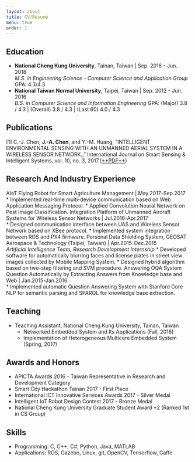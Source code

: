 ```yaml
---
layout: about
title: CV/Résumé
menu: true
order: 1
---
```


## Education
* **National Cheng Kung University**, Tainan, Taiwan | Sep. 2016 - Jun. 2018<br/>
*M.S. in Engineering Science - Computer Science and Application Group*
GPA: 4.3/4.3
* **National Taiwan Normal University**, Taipei, Taiwan | Sep. 2012 - Jun. 2016<br/>
*B.S. in Computer Science and Information Engineering*
GPA: (Major) 3.8 / 4.3 | (Overall) 3.8 / 4.3 | (Last 60) 4.0 / 4.3

## Publications
[1] C.-J. Chen, **J.-A. Chen**, and Y.-M. Huang, “INTELLIGENT ENVIRONMENTAL SENSING WITH AN UNMANNED AERIAL SYSTEM IN A WIRELESS SENSOR NETWORK.,” International Journal on Smart Sensing & Intelligent Systems, vol. 10, no. 3, 2017.([++PDF++](http://s2is.org/Issues/v10/n3/papers/paper10.pdf))

## Research And Industry Experience
AIoT Flying Robot for Smart Agriculture Management \| May.2017-Sep.2017<br/>
	* Implemented real-time multi-device communication based on Web Application Messaging Protocol.
	* Applied Convolution Neural Network on Pest Image Classification.
Integration Platform of Unmanned Aircraft Systems for Wireless Sensor Networks \| Jul.2016-Apr.2017<br/>
	* Designed communication interface between UAS and Wireless Sensor Network based on XBee protocol.
	* Implemented system integration between ROS and PX4 firmware.
Personal Data Shielding System, GEOSAT Aerospace & Technology (Taipei, Taiwan) \| Apr.2015-Dec.2015<br/>
*Artificial Intelligence Team, Research Development Internship*
	* Developed software for automatically blurring faces and license plates in street view images collected by Mobile Mapping System.
	* Designed hybrid algorithm based on two-step filtering and SVM procedure.
Answering OQA System Question Automatically by Extracting Answers from Knowledge base and Web \| Jan.2015-Jan.2016<br/>
	* Implemented automatic Question Answering System with Stanford Core NLP for semantic parsing and SPARQL for knowledge base extraction.
	
## Teaching
* Teaching Assistant, National Cheng Kung University, Tainan, Taiwan<br/>
	* Networked Embedded System and Its Applications (Fall, 2016)
	* Implementation of Heterogeneous Multicore Embedded System (Spring, 2017)

## Awards and Honors
* APICTA Awards 2016 - Taiwan Representative in Research and Development Category
* Smart City Hackathon Tainan 2017 - First Place 
* International ICT Innovative Services Awards 2017 - Silver Medal
* Intelligent IoT Robot Design Contest 2017 - Bronze Medal
* National Cheng Kung University Graduate Student Award *2 (Ranked 1st in CS Group)


## Skills
* Programming: C, C++, C#, Python, Java, MATLAB
* Applications: ROS, Gazebo, Linux, git, OpenCV, Tensorflow, Caffe
